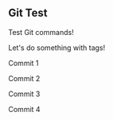 ## Git Test

Test Git commands!

Let's do something with tags!

Commit 1

Commit 2

Commit 3

Commit 4

